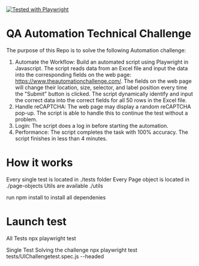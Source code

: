 <a href="https://github.com/">
   <img alt="Tested with Playwright" src="https://img.shields.io/static/v1?style=for-the-badge&message=Playwright&color=2EAD33&logo=Playwright&logoColor=FFFFFF&label=">
</a>

# QA Automation Technical Challenge
The purpose of this Repo is to solve the following Automation challenge:

1. Automate the Workflow:
Build an automated script using Playwright in Javascript.
The script reads data from an Excel <Name> file and input the data into the corresponding fields on the web page:
https://www.theautomationchallenge.com/.
The fields on the web page will change their location, size, selector, and label position every time the "Submit" button is
clicked. The script dynamically identify and input the correct data into the correct fields for all 50 rows in the Excel file.
2. Handle reCAPTCHA:
The web page may display a random reCAPTCHA pop-up. The script is able to handle this to continue the test without a problem.
3. Login:
The script does a log in before starting the automation.
4. Performance:
The script completes the task with 100% accuracy.
The script finishes in less than 4 minutes.


# How it works

Every single test is located in ./tests folder
Every Page object is located in ./page-objects
Utils are available ./utils

run npm install to install all dependenies

# Launch test

All Tests
npx playwright test

Single Test Solving the challenge
npx playwright test tests/UIChallengetest.spec.js --headed






